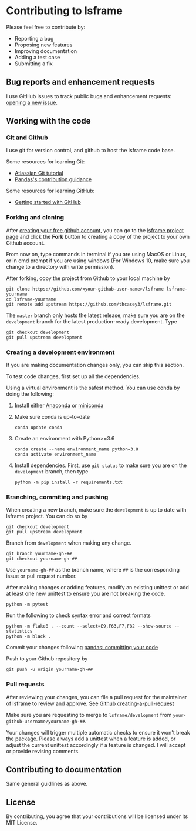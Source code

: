 # Contributing to lsframe 
Please feel free to contribute by:

- Reporting a bug
- Proposing new features
- Improving documentation
- Adding a test case
- Submitting a fix

## Bug reports and enhancement requests
I use GitHub issues to track public bugs and enhancement requests:
[opening a new issue](https://github.com/thcasey3/lsframe/issues/new).

## Working with the code

### Git and Github

I use git for version control, and github to host the lsframe code
base.

Some resources for learning Git:
- [Atlassian Git tutorial](https://www.atlassian.com/git/tutorials/what-is-version-control)
- [Pandas's contribution guidance](https://pandas.pydata.org/pandas-docs/stable/development/contributing.html#version-control-git-and-github)

Some resources for learning GitHub:
- [Getting started with GitHub](https://docs.github.com/en/free-pro-team@latest/github/getting-started-with-github)

### Forking and cloning

After [creating your free github account](https://github.com/join), you
can go to the [lsframe project page](https://github.com/thcasey3/lsframe)
and click the **Fork** button to creating a copy of the project to your
own Github account.

From now on, type commands in terminal if you are using MacOS or
Linux, or in cmd prompt if you are using windows (For Windows 10, make
sure you change to a directory with write permission).

After forking,  copy the project from Github to your local
machine by
```
git clone https://github.com/<your-github-user-name>/lsframe lsframe-yourname
cd lsframe-yourname
git remote add upstream https://github.com/thcasey3/lsframe.git
```

The `master` branch only hosts the latest release, make sure you are on
the `development` branch for the latest production-ready development. Type
```
git checkout development
git pull upstream development
```

### Creating a development environment

If you are making documentation changes only, you can skip this section.

To test code changes, first set up all the dependencies.

Using a virtual environment is the safest method. You can use conda by doing the
following:

1. Install either
   [Anaconda](https://www.anaconda.com/products/individual) or
   [miniconda](https://docs.conda.io/en/latest/miniconda.html)
   
2. Make sure conda is up-to-date
   ```
   conda update conda
   ```
3. Create an environment with Python>=3.6
   ```
   conda create --name environment_name python=3.8
   conda activate environment_name
   ```
4. Install dependencies. First, use `git status` to make sure you are on the
   `development` branch, then type
   ```
   python -m pip install -r requirements.txt
   ```

### Branching, commiting and pushing
When creating a new branch, make sure the `development` is up to
date with lsframe project. You can do so by
```
git checkout development
git pull upstream development
```

Branch from `development` when making any change.
```
git branch yourname-gh-##
git checkout yourname-gh-##
```
Use `yourname-gh-##` as the branch name, where
`##` is the corresponding issue or pull request number.

After making changes or adding features, modify an existing unittest or add at least one new unittest to ensure you are not breaking the code.
```
python -m pytest
```

Run the following to check syntax error and correct formats
```
python -m flake8 . --count --select=E9,F63,F7,F82 --show-source --statistics
python -m black .
```

Commit your changes following
[pandas: committing your code](https://pandas.pydata.org/pandas-docs/stable/development/contributing.html#committing-your-code)

Push to your Github repository by
```
git push -u origin yourname-gh-##
```

### Pull requests
After reviewing your changes, you can file a pull request for the
maintainer of lsframe to review and approve. See
[Github creating-a-pull-request](https://docs.github.com/en/free-pro-team@latest/github/collaborating-with-issues-and-pull-requests/creating-a-pull-request)

Make sure you are requesting to merge to `lsframe/development` from
`your-github-username/yourname-gh-##`.

Your changes will trigger multiple automatic checks to ensure it
won't break the package. Please always add a unittest when a feature is added, or adjust the current unittest accordingly if a feature is changed. I will accept or provide revising comments.

## Contributing to documentation
Same general guidlines as above.

## License
By contributing, you agree that your contributions will be licensed under its MIT License.

